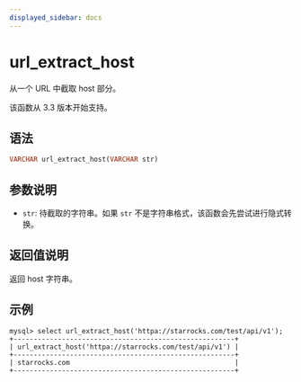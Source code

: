 ```yaml
---
displayed_sidebar: docs
---
```


# url_extract_host



从一个 URL 中截取 host 部分。

该函数从 3.3 版本开始支持。

## 语法

```haskell
VARCHAR url_extract_host(VARCHAR str)
```

## 参数说明

- `str`: 待截取的字符串。如果 `str` 不是字符串格式，该函数会先尝试进行隐式转换。

## 返回值说明

返回 host 字符串。

## 示例

```plaintext
mysql> select url_extract_host('httpa://starrocks.com/test/api/v1');
+-------------------------------------------------------+
| url_extract_host('httpa://starrocks.com/test/api/v1') |
+-------------------------------------------------------+
| starrocks.com                                         |
+-------------------------------------------------------+
```